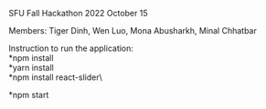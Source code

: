 SFU Fall Hackathon 2022
October 15

Members: Tiger Dinh, Wen Luo, Mona Abusharkh, Minal Chhatbar

Instruction to run the application:\
*npm install\
*yarn install\
*npm install react-slider\

*npm start
